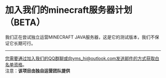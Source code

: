 # 加入我们的minecraft服务器计划（BETA）  

我们正在尝试独立运营MINECRAFT JAVA服务器，这是它的测试版本，我们不保证它长期可行。  

----

您需要通过加入我们的QQ群聊或向yms_hi@outlook.com发送邮件的方式获取白名单资格。  
注意：**该项目由独自运营团队提供**  
